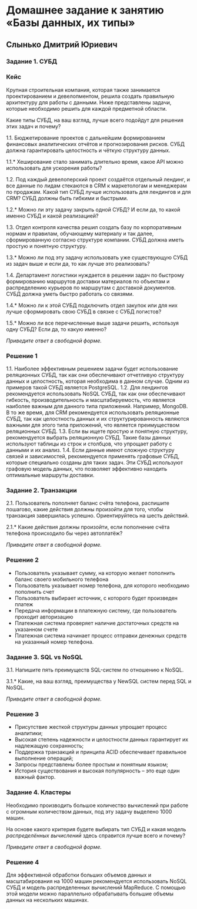 # Домашнее задание к занятию «Базы данных, их типы»
## Слынько Дмитрий Юриевич

### Задание 1. СУБД

### Кейс
Крупная строительная компания, которая также занимается проектированием и девелопментом, решила создать 
правильную архитектуру для работы с данными. Ниже представлены задачи, которые необходимо решить для
каждой предметной области. 

Какие типы СУБД, на ваш взгляд, лучше всего подойдут для решения этих задач и почему? 
 
1.1. Бюджетирование проектов с дальнейшим формированием финансовых аналитических отчётов и прогнозирования рисков.
СУБД должна гарантировать целостность и чёткую структуру данных.

1.1.* Хеширование стало занимать длительно время, какое API можно использовать для ускорения работы? 

1.2. Под каждый девелоперский проект создаётся отдельный лендинг, и все данные по лидам стекаются в CRM к 
маркетологам и менеджерам по продажам. Какой тип СУБД лучше использовать для лендингов и для CRM? 
СУБД должны быть гибкими и быстрыми.

1.2.* Можно ли эту задачу закрыть одной СУБД? И если да, то какой именно СУБД и какой реализацией?

1.3. Отдел контроля качества решил создать базу по корпоративным нормам и правилам, обучающему материалу 
и так далее, сформированную согласно структуре компании. СУБД должна иметь простую и понятную структуру.

1.3.* Можно ли под эту задачу использовать уже существующую СУБД из задач выше и если да, то как лучше это 
реализовать?

1.4. Департамент логистики нуждается в решении задач по быстрому формированию маршрутов доставки материалов 
по объектам и распределению курьеров по маршрутам с доставкой документов. СУБД должна уметь быстро работать
со связями.

1.4.* Можно ли к этой СУБД подключить отдел закупок или для них лучше сформировать свою СУБД в связке с СУБД 
логистов?

1.5.* Можно ли все перечисленные выше задачи решить, используя одну СУБД? Если да, то какую именно?

*Приведите ответ в свободной форме.*

### Решение 1

1.1. Наиболее эффективным решением задачи будет использование реляционных СУБД, так как они обеспечивают отчетливую структуру данных и целостность, которая необходима в данном случае. Одним из примеров такой СУБД является PostgreSQL.
1.2. Для лендингов рекомендуется использовать NoSQL СУБД, так как они обеспечивают гибкость, производительность и масштабируемость, что является наиболее важным для данного типа приложений. Например, MongoDB. В то же время, для CRM рекомендуется использовать реляционные СУБД, так как целостность данных и их структурированность являются важными для этого типа приложений, что является преимуществом реляционных СУБД.
1.3. Если вы ищете простую и понятную структуру, рекомендуется выбрать реляционную СУБД. Такие базы данных используют таблицы из строк и столбцов, что упрощает работу с данными и их анализ.
1.4. Если данные имеют сложную структуру связей и зависимостей, рекомендуется применять графовые СУБД, которые специально созданы для таких задач. Эти СУБД используют графовую модель данных, что позволяет эффективно находить оптимальные маршруты доставки.

### Задание 2. Транзакции

2.1. Пользователь пополняет баланс счёта телефона, распишите пошагово, какие действия должны произойти для того, чтобы 
транзакция завершилась успешно. Ориентируйтесь на шесть действий.

2.1.* Какие действия должны произойти, если пополнение счёта телефона происходило бы через автоплатёж?

*Приведите ответ в свободной форме.*

### Решение 2

- Пользователь указывает сумму, на которую желает пополнить баланс своего мобильного телефона
- Пользователь указывает номер телефона, для которого необходимо пополнить счет
- Пользователь выбирает источник, с которого будет произведен платеж
- Передача информации в платежную систему, где пользователь проходит авторизацию
- Платежная система проверяет наличие достаточных средств на указанном счете
- Платежная система начинает процесс отправки денежных средств на указанный номер телефона.

### Задание 3. SQL vs NoSQL

3.1. Напишите пять преимуществ SQL-систем по отношению к NoSQL. 

3.1.* Какие, на ваш взгляд, преимущества у NewSQL систем перед SQL и NoSQL.

*Приведите ответ в свободной форме.*

### Решение 3

- Присутствие жесткой структуры данных упрощает процесс аналитики;
- Высокая степень надежности и целостности данных гарантирует их надлежащую сохранность;
- Поддержка транзакций и принципа ACID обеспечивает правильное выполнение операций;
- Запросы представлены более простым и понятным языком;
- История существования и высокая популярность – это еще один важный фактор.

### Задание 4. Кластеры

Необходимо производить большое количество вычислений при работе с огромным количеством данных, под эту задачу 
выделено 1000 машин. 

На основе какого критерия будете выбирать тип СУБД и какая модель *распределённых вычислений* 
здесь справится лучше всего и почему?

*Приведите ответ в свободной форме.*

### Решение 4

Для эффективной обработки больших объемов данных и масштабирования на 1000 машин рекомендуется использовать NoSQL СУБД и модель распределенных вычислений MapReduce. С помощью этой модели можно параллельно обрабатывать большие объемы данных на нескольких машинах.


